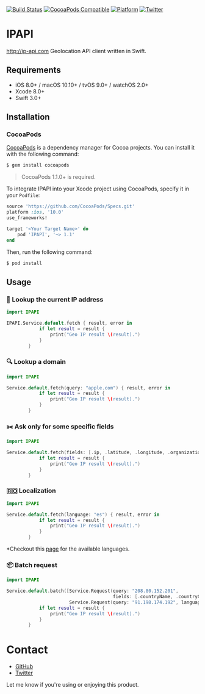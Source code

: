 [![Build Status](https://travis-ci.org/arturgrigor/IPAPI.svg?branch=master)](https://travis-ci.org/arturgrigor/IPAPI)
[![CocoaPods Compatible](https://img.shields.io/cocoapods/v/IPAPI.svg)](https://img.shields.io/cocoapods/v/IPAPI.svg)
[![Platform](https://img.shields.io/cocoapods/p/IPAPI.svg?style=flat)](http://cocoadocs.org/docsets/IPAPIIPAPI)
[![Twitter](https://img.shields.io/badge/twitter-@arturgrigor-blue.svg?style=flat)](http://twitter.com/arturgrigor)

# IPAPI

http://ip-api.com Geolocation API client written in Swift.

## Requirements

- iOS 8.0+ / macOS 10.10+ / tvOS 9.0+ / watchOS 2.0+
- Xcode 8.0+
- Swift 3.0+

## Installation

### CocoaPods

[CocoaPods](http://cocoapods.org) is a dependency manager for Cocoa projects. You can install it with the following command:

```bash
$ gem install cocoapods
```

> CocoaPods 1.1.0+ is required.

To integrate IPAPI into your Xcode project using CocoaPods, specify it in your `Podfile`:

```ruby
source 'https://github.com/CocoaPods/Specs.git'
platform :ios, '10.0'
use_frameworks!

target '<Your Target Name>' do
    pod 'IPAPI', '~> 1.1'
end
```

Then, run the following command:

```bash
$ pod install
```

## Usage

### 🎯 Lookup the current IP address ###

```swift
import IPAPI

IPAPI.Service.default.fetch { result, error in
            if let result = result {
                print("Geo IP result \(result).")
            }
        }
```

### 🔍 Lookup a domain ###

```swift
import IPAPI

Service.default.fetch(query: "apple.com") { result, error in
            if let result = result {
                print("Geo IP result \(result).")
            }
        }
```

### ✂️ Ask only for some specific fields ###

```swift
import IPAPI

Service.default.fetch(fields: [.ip, .latitude, .longitude, .organization]) { result, error in
            if let result = result {
                print("Geo IP result \(result).")
            }
        }
```

### 🇷🇴 Localization ###

```swift
import IPAPI

Service.default.fetch(language: "es") { result, error in
            if let result = result {
                print("Geo IP result \(result).")
            }
        }
```
*Checkout this [page](http://ip-api.com/docs/api:returned_values) for the available languages.

### 📦 Batch request ###

```swift
import IPAPI

Service.default.batch([Service.Request(query: "208.80.152.201",
                                       fields: [.countryName, .countryCode, .latitude, .longitude, .organization, .ip]),
                       Service.Request(query: "91.198.174.192", language: "es")]) { result, error in
            if let result = result {
                print("Geo IP result \(result).")
            }
        }
```

# Contact

- [GitHub](http://github.com/arturgrigor)
- [Twitter](http://twitter.com/arturgrigor)

Let me know if you're using or enjoying this product.
